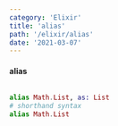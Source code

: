 ```yaml
---
category: 'Elixir'
title: 'alias'
path: '/elixir/alias'
date: '2021-03-07'
---
```


#### alias

```elixir

alias Math.List, as: List
# shorthand syntax
alias Math.List
```

